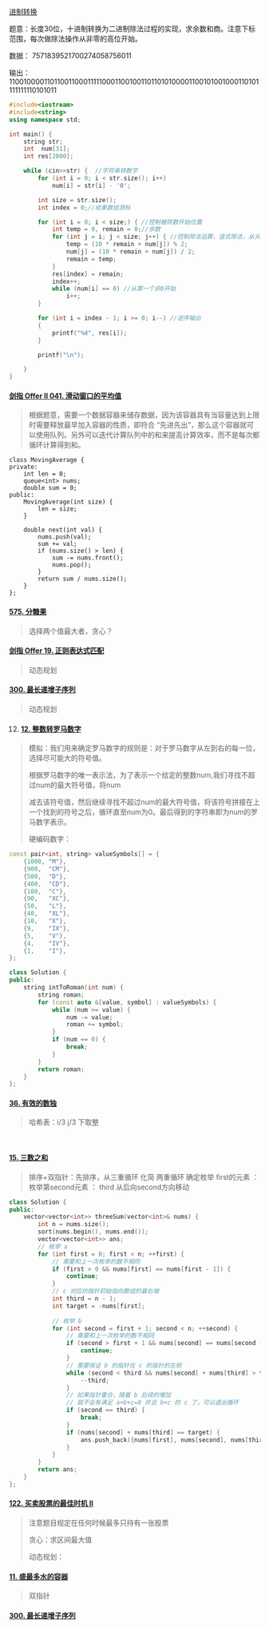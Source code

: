 

[进制转换](https://www.nowcoder.com/questionTerminal/0337e32b1e5543a19fa380e36d9343d7)

题意：长度30位，十进制转换为二进制除法过程的实现，求余数和商。注意下标范围，每次做除法操作从非零的高位开始。

数据： 7571839521700274058756011

输出： 11001000011011001100011111000110010011011010100001100101001000110101111111110101011

```c++
#include<iostream>
#include<string>
using namespace std;

int main() {
	string str;
	int  num[31];
	int res[2000];

	while (cin>>str) {  //字符串转数字
		for (int i = 0; i < str.size(); i++)
			num[i] = str[i] - '0';

		int size = str.size();
		int index = 0;//结果数组游标

		for (int i = 0; i < size;) { //控制被除数开始位置
			int temp = 0, remain = 0;//余数
			for (int j = i; j < size; j++) { //控制除法运算，竖式除法，从头往后每一位依次作除法
				temp = (10 * remain + num[j]) % 2;
				num[j] = (10 * remain + num[j]) / 2;
				remain = temp;
			}
			res[index] = remain;
			index++;
			while (num[i] == 0) //从第一个非0开始
				i++;
		}

		for (int i = index - 1; i >= 0; i--) //逆序输出
		{
			printf("%d", res[i]);
		}

		printf("\n");

	}
}	
```

#### [剑指 Offer II 041. 滑动窗口的平均值](https://leetcode.cn/problems/qIsx9U/)

> 根据题意，需要一个数据容器来储存数据，因为该容器具有当容量达到上限时需要释放最早加入容器的性质，即符合 “先进先出”，那么这个容器就可以使用队列。另外可以迭代计算队列中的和来提高计算效率，而不是每次都循环计算得到和。
>

```
class MovingAverage {
private:
    int len = 0;
    queue<int> nums;
    double sum = 0;
public:
    MovingAverage(int size) {
        len = size;
    }
    
    double next(int val) {
        nums.push(val);
        sum += val;
        if (nums.size() > len) {
            sum -= nums.front();
            nums.pop();
        }
        return sum / nums.size();
    }
};
```

#### [575. 分糖果](https://leetcode.cn/problems/distribute-candies/)

> 选择两个值最大者，贪心？

#### [剑指 Offer 19. 正则表达式匹配](https://leetcode.cn/problems/zheng-ze-biao-da-shi-pi-pei-lcof/)

>动态规划

#### [300. 最长递增子序列](https://leetcode.cn/problems/longest-increasing-subsequence/)

>动态规划

12. #### [12. 整数转罗马数字](https://leetcode.cn/problems/integer-to-roman/)

>模拟：我们用来确定罗马数字的规则是：对于罗马数字从左到右的每一位，选择尽可能大的符号值。
>
><p>根据罗马数字的唯一表示法，为了表示一个给定的整数num,我们寻找不超过num的最大符号值，将num
>    
></p>
>
>减去该符号值，然后继续寻找不超过num的最大符号值，将该符号拼接在上一个找到的符号之后，循环直至num为0。最后得到的字符串即为num的罗马数字表示。</p>
>
>硬编码数字：

```c++
const pair<int, string> valueSymbols[] = {
    {1000, "M"},
    {900,  "CM"},
    {500,  "D"},
    {400,  "CD"},
    {100,  "C"},
    {90,   "XC"},
    {50,   "L"},
    {40,   "XL"},
    {10,   "X"},
    {9,    "IX"},
    {5,    "V"},
    {4,    "IV"},
    {1,    "I"},
};

class Solution {
public:
    string intToRoman(int num) {
        string roman;
        for (const auto &[value, symbol] : valueSymbols) {
            while (num >= value) {
                num -= value;
                roman += symbol;
            }
            if (num == 0) {
                break;
            }
        }
        return roman;
    }
};
```

#### [36. 有效的数独](https://leetcode.cn/problems/valid-sudoku/)

>哈希表：i/3 j/3 下取整

​	

#### [15. 三数之和](https://leetcode.cn/problems/3sum/)

> 排序+双指针：先排序，从三重循环 化简 两重循环  确定枚举 first的元素  ： 枚举第second元素  ： third 从后向second方向移动
>
> 

```c++
class Solution {
public:
    vector<vector<int>> threeSum(vector<int>& nums) {
        int n = nums.size();
        sort(nums.begin(), nums.end());
        vector<vector<int>> ans;
        // 枚举 a
        for (int first = 0; first < n; ++first) {
            // 需要和上一次枚举的数不相同
            if (first > 0 && nums[first] == nums[first - 1]) {
                continue;
            }
            // c 对应的指针初始指向数组的最右端
            int third = n - 1;
            int target = -nums[first];
            
            // 枚举 b
            for (int second = first + 1; second < n; ++second) {
                // 需要和上一次枚举的数不相同
                if (second > first + 1 && nums[second] == nums[second - 1]) {
                    continue;
                }
                // 需要保证 b 的指针在 c 的指针的左侧
                while (second < third && nums[second] + nums[third] > target) {
                    --third;
                }
                // 如果指针重合，随着 b 后续的增加
                // 就不会有满足 a+b+c=0 并且 b<c 的 c 了，可以退出循环
                if (second == third) {
                    break;
                }
                if (nums[second] + nums[third] == target) {
                    ans.push_back({nums[first], nums[second], nums[third]});
                }
            }
        }
        return ans;
    }
};		
```

#### [122. 买卖股票的最佳时机 II](https://leetcode.cn/problems/best-time-to-buy-and-sell-stock-ii/)

> 注意题目规定在任何时候最多只持有一张股票
>
> 贪心：求区间最大值
>
> 动态规划：

#### [11. 盛最多水的容器](https://leetcode.cn/problems/container-with-most-water/)

> 双指针

#### [300. 最长递增子序列](https://leetcode.cn/problems/longest-increasing-subsequence/)

> 

